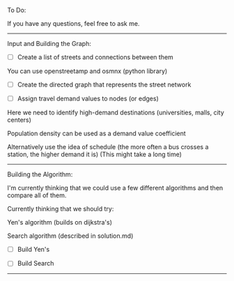 To Do:

If you have any questions, feel free to ask me.

---

Input and Building the Graph:

- [ ] Create a list of streets and connections between them

You can use openstreetamp and osmnx (python library)

- [ ] Create the directed graph that represents the street network

- [ ] Assign travel demand values to nodes (or edges)

Here we need to identify high-demand destinations (universities, malls, city centers)

Population density can be used as a demand value coefficient

Alternatively use the idea of schedule (the more often a bus crosses a station, the higher demand it is) (This might take a long time)

---

Building the Algorithm:

I'm currently thinking that we could use a few different algorithms and then compare all of them.

Currently thinking that we should try:

Yen's algorithm (builds on dijkstra's)

Search algorithm (described in solution.md)

- [ ] Build Yen's

- [ ] Build Search

---

